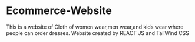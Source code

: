# Ecommerce-Website
This is a website of Cloth of women wear,men wear,and kids wear where people can order dresses.
Website created by REACT JS and TailWind CSS

